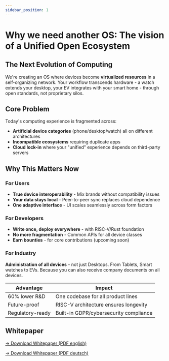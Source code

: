 ```yaml
---
sidebar_position: 1
---
```


# Why we need another OS: The vision of a Unified Open Ecosystem

## The Next Evolution of Computing

We're creating an OS where devices become **virtualized resources** in a self-organizing network. Your workflow transcends hardware - a watch extends your desktop, your EV integrates with your smart home - through open standards, not proprietary silos.

## Core Problem

Today's computing experience is fragmented across:

- **Artificial device categories** (phone/desktop/watch) all on different architectures
- **Incompatible ecosystems** requiring duplicate apps
- **Cloud lock-in** where your "unified" experience depends on third-party servers

## Why This Matters Now

### For Users

- **True device interoperability** - Mix brands without compatibility issues
- **Your data stays local** - Peer-to-peer sync replaces cloud dependence
- **One adaptive interface** - UI scales seamlessly across form factors

### For Developers

- **Write once, deploy everywhere** - with RISC-V/Rust foundation
- **No more fragmentation** - Common APIs for all device classes
- **Earn bounties** - for core contributions (upcoming soon)

### For Industry

**Administration of all devices** - not just Desktops. From Tablets, Smart watches to EVs. Because you can also receive company documents on all devices.

| Advantage         | Impact |
|------------------|----------------|
| 60% lower R&D    | One codebase for all product lines |
| Future-proof     | RISC-V architecture ensures longevity |
| Regulatory-ready | Built-in GDPR/cybersecurity compliance |

## Whitepaper

[→ Download Whitepaper (PDF english)](/files/whitepaper_en.pdf)

[→ Download Whitepaper (PDF deutsch)](/files/whitepaper_de.pdf)
